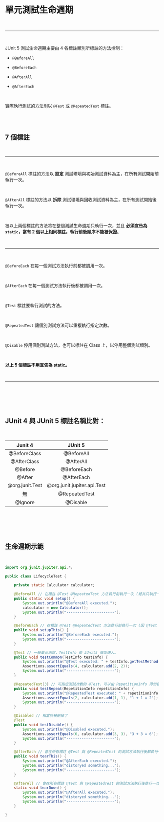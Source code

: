 # 單元測試生命週期

<br>

---

<br>

JUnit 5 測試生命週期主要由 4 各標註類別所標註的方法控制：

* `@BeforeAll`

* `@BeforeEach`

* `@AfterAll`

* `@AfterEach`

<br>

實際執行測試的方法則以 `@Test` 或 `@RepeatedTest` 標註。

<br>
<br>

## 7 個標註

<br>

---

<br>

`@BeforeAll` 標註的方法以 __設定__ 測試環境與初始測試資料為主，在所有測試開始前執行一次。

<br>

`@AfterAll` 標註的方法以 __拆除__ 測試環境與回收測試資料為主，在所有測試開始後執行一次。

<br>

被以上兩個標註的方法將在整個測試生命週期只執行一次，並且  __必須宣告為 `static`，當有 2 個以上相同標註，執行前後順序不能被保證__。

<br>

---

<br>


`@BeforeEach` 在每一個測試方法執行前都被調用一次。

<br>

`@AfterEach` 在每一個測試方法執行後都被調用一次。

<br>


`@Test` 標註要執行測試的方法。

<br>

`@RepeatedTest` 讓個別測試方法可以重複執行指定次數。

<br>

`@Disable` 停用個別測試方法，也可以標註在 Class 上，以停用整個測試類別。

<br>

__以上 5 個標註不用宣告為 static。__

<br>

---

<br>
<br>
<br>
<br>



## JUnit 4 與 JUnit 5 標註名稱比對：

<br>

| Junit 4 | JUnit 5 |
| :---: | :---: |
|  @BeforeClass   |  @BeforeAll   |
|  @AfterClass   |  @AfterAll   |
|  @Before   |  @BeforeEach  |
|  @After   |  @AfterEach   |
|  @org.junit.Test   |  @org.junit.jupiter.api.Test   |
|  無   |  @RepeatedTest   |
|  @Ignore   |  @Disable   |

<br>
<br>
<br>
<br>

## 生命週期示範

<br>

```java
import org.junit.jupiter.api.*;

public class LifecycleTest {

    private static Calculator calculator;

    @BeforeAll // 在標註 @Test @RepeatedTest 方法執行前執行一次 (總共只執行一次)，通常用來作事前準備。
    public static void setup() {
        System.out.println("@BeforeAll executed.");
        calculator = new Calculator();
        System.out.println("----------------------");
    }

    @BeforeEach // 在標註 @Test @RepeatedTest 方法執行前執行一次 (因 @Test 數量可被執行多次)。
    public void setupThis() {
        System.out.println("@BeforeEach executed.");
        System.out.println("----------------------");
    }

    @Test // 一般單元測試，TestInfo 由 JUnit5 框架傳入。
    public void testCommon(TestInfo testInfo) {
        System.out.println("@Test executed: " + testInfo.getTestMethod().get());
        Assertions.assertEquals(4, calculator.add(2, 2));
        System.out.println("----------------------");
    }

    @RepeatedTest(3) // 可指定測試次數的 @Test，可以由 RepetitionInfo 得知目前是第幾次。
    public void testRepeat(RepetitionInfo repetitionInfo) {
        System.out.println("@RepeatedTest executed: " + repetitionInfo.getCurrentRepetition());
        Assertions.assertEquals(2, calculator.add(1, 1), "1 + 1 = 2");
        System.out.println("----------------------");
    }

    @Disabled // 相當於被刪掉了
    @Test
    public void testDisable() {
        System.out.println("@Disabled executed.");
        Assertions.assertEquals(6, calculator.add(3, 3), "3 + 3 = 6");
        System.out.println("----------------------");
    }

    @AfterEach // 會在所有標註 @Test 與 @RepeatedTest 的測試方法執行後都執行一次 (因 @Test 數量可被執行多次)。
    public void tearThis() {
        System.out.println("@AfterEach executed.");
        System.out.println("distoryed something...");
        System.out.println("----------------------");
    }

    @AfterAll // 會在所有標註 @Test 與 @RepeatedTest 的測試方法執行後執行一次 (總共執行一次)。
    static void tearDown() {
        System.out.println("@AfterAll executed.");
        System.out.println("distoryed something...");
        System.out.println("----------------------");
    }

}
```